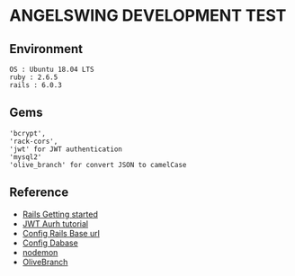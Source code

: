 # ANGELSWING DEVELOPMENT TEST

## Environment
	OS : Ubuntu 18.04 LTS
	ruby : 2.6.5
	rails : 6.0.3
	
## Gems
	'bcrypt', 
	'rack-cors', 
	'jwt' for JWT authentication
	'mysql2'
	'olive_branch' for convert JSON to camelCase
	
## Reference
- [Rails Getting started](https://rubykr.github.io/rails_guides/getting_started.html)
- [JWT Aurh tutorial](https://dev.to/alexmercedcoder/ruby-on-rails-api-with-jwt-auth-tutorial-go2)
- [Config Rails Base url](https://jike.in/qa/?qa=604420/)
- [Config Dabase](https://dev-yakuza.posstree.com/ko/ruby-on-rails/database/)
- [nodemon](https://stackoverflow.com/questions/36193387/restart-rails-server-automatically-after-every-change-in-controllers)
- [OliveBranch](https://github.com/vigetlabs/olive_branch)
	